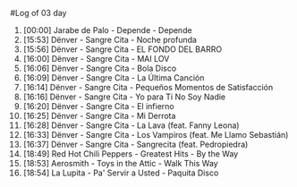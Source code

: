 #Log of 03 day

1. [00:00] Jarabe de Palo - Depende - Depende
1. [15:53] Dënver - Sangre Cita - Noche profunda
1. [15:56] Dënver - Sangre Cita - EL FONDO DEL BARRO
1. [16:00] Dënver - Sangre Cita - MAI LOV
1. [16:06] Dënver - Sangre Cita - Bola Disco
1. [16:09] Dënver - Sangre Cita - La Última Canción
1. [16:14] Dënver - Sangre Cita - Pequeños Momentos de Satisfacción
1. [16:16] Dënver - Sangre Cita - Yo para Ti No Soy Nadie
1. [16:20] Dënver - Sangre Cita - El infierno
1. [16:25] Dënver - Sangre Cita - Mi Derrota
1. [16:28] Dënver - Sangre Cita - La Lava (feat. Fanny Leona)
1. [16:33] Dënver - Sangre Cita - Los Vampiros (feat. Me Llamo Sebastián)
1. [16:37] Dënver - Sangre Cita - Sangrecita (feat. Pedropiedra)
1. [18:49] Red Hot Chili Peppers - Greatest Hits - By the Way
1. [18:53] Aerosmith - Toys in the Attic - Walk This Way
1. [18:54] La Lupita - Pa' Servir a Usted - Paquita Disco
